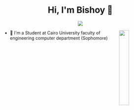 <h1 align="center">Hi, I'm Bishoy 👋</h1>
<p align="center">
    <a href="https://www.linkedin.com/in/bishoy-wadea-27b016250/"><img src="https://img.shields.io/badge/linkedin-%230177B5?style=flat&logo=linkedin&logoColor=white"/></a>
  </p>
  
  <img src="68747470733a2f2f63646e2e6472696262626c652e636f6d2f75736572732f323133313939332f73637265656e73686f74732f343934383733362f74686f75676874776f726b732d6769665f6472696262626c652e676966" align="right" width="25%"/>

- 🔭 I'm a Student at Cairo University faculty of engineering computer department (Sophomore)

